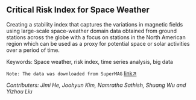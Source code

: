 ## Critical Risk Index for Space Weather

Creating a stability index that captures the variations in magnetic fields using large-scale space-weather domain data obtained from ground stations across the globe with a focus on stations in the North American region which can be used as a proxy for potential space or solar activities over a period of time.

Keywords: Space weather, risk index, time series analysis, big data

`Note: The data was downloaded from SuperMAG` [link↗](https://supermag.jhuapl.edu/)

*Contributers: Jimi He, Joohyun Kim, Namratha Sathish, Shuang Wu and Yizhou Liu*


